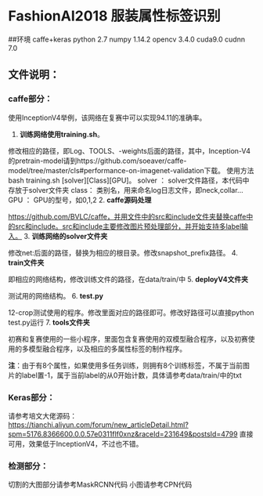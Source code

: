 # FashionAI2018 服装属性标签识别

##环境
caffe+keras
python 2.7
numpy 1.14.2
opencv 3.4.0
cuda9.0
cudnn 7.0

## **文件说明：**
### **caffe部分**：
使用InceptionV4举例，该网络在复赛中可以实现94.11的准确率。
1. **训练网络使用training.sh**。

修改相应的路径，即Log、TOOLS、-weights后面的路径，其中，Inception-V4的pretrain-model请到https://github.com/soeaver/caffe-model/tree/master/cls#performance-on-imagenet-validation下载。
使用方法bash training.sh [solver][Class][GPU]。
solver ： solver文件路径，本代码中存放于solver文件夹
class： 类别名，用来命名log日志文件，即neck,collar...
GPU ： GPU的型号，如0,1,2
2. **caffe源码处理**

https://github.com/BVLC/caffe，并用文件中的src和include文件夹替换caffe中的src和include。src和include主要修改图片预处理部分，并开始支持多label输入。
3. **训练网络的solver文件夹**

修改net:后面的路径，替换为相应的根目录。修改snapshot_prefix路径。
4. **train文件夹**

即相应的网络结构，修改训练文件的路径，在data/train/中
5. **deployV4文件夹**

测试用的网络结构。
6. **test.py**

12-crop测试使用的程序。修改里面对应的路径即可。修改好路径可以直接python test.py运行
7. **tools文件夹**

初赛和复赛使用的一些小程序，里面包含复赛使用的双模型融合程序，以及初赛使用的多模型融合程序，以及相应的多属性标签的制作程序。

**注**：由于有8个属性，如果使用多任务训练，则拥有8个训练标签，不属于当前图片的label置-1，属于当前label的从0开始计数，具体请参考data/train/中的txt

### **Keras部分：**
请参考培文大佬源码：
https://tianchi.aliyun.com/forum/new_articleDetail.html?spm=5176.8366600.0.0.57e0311flf0xnz&raceId=231649&postsId=4799
直接可用，效果低于InceptionV4，不过也不错。

### **检测部分：**
切割的大图部分请参考MaskRCNN代码
小图请参考CPN代码






